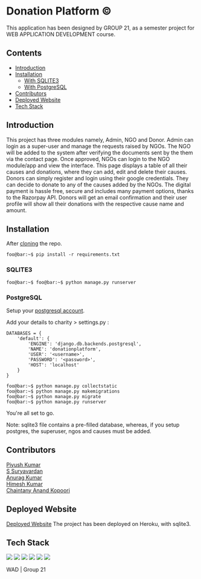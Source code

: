 # Donation Platform &copy;
This application has been designed by GROUP 21, as a semester project for WEB APPLICATION DEVELOPMENT course.

## Contents
<ul> 
    <li><a href="#introduction">Introduction</a></li>
    <li><a href="#installation">Installation</a>
    <ul>
        <li><a href="#sqlite3">With SQLITE3</a></li>
        <li><a href="#postgresql">With PostgreSQL</a></li>
    </ul>
    </li>
    <li><a href="#contributors">Contributors</a></li>
    <li><a href="#deployed-website">Deployed Website</a></li>
    <li><a href="#tech-stack">Tech Stack</a></li>
   </ul>

## Introduction
This project has three modules namely, Admin, NGO and Donor.
Admin can login as a super-user and manage the requests raised by NGOs. The NGO will be added to the system after verifying the documents sent by the them via the contact page.
Once approved, NGOs can login to the NGO module/app and view the interface. This page displays a table of all their causes and donations, where they can add, edit and delete their causes.
Donors can simply register and login using their google credentials. They can decide to donate to any of the causes added by the NGOs. The digital payment is hassle free, secure and includes many payment options, thanks to the Razorpay API. Donors will get an email confirmation and their user profile will show all their donations with the respective cause name and amount.

## Installation
After [cloning](https://docs.github.com/en/github/creating-cloning-and-archiving-repositories/cloning-a-repository) the repo.
```console
foo@bar:~$ pip install -r requirements.txt
```
### SQLITE3
```console
foo@bar:~$ foo@bar:~$ python manage.py runserver
```
### PostgreSQL
Setup your [postgresql account](https://pynative.com/python-postgresql-tutorial/#:~:text=Install%20Psycopg2%20using%20the%20pip%20command&text=This%20module%20is%20available%20on,pip%20command%20to%20install%20Psycopg2.&text=You%20can%20also%20install%20a%20specific%20version%20using%20the%20following%20command.).

Add your details to charity > settings.py :
```
DATABASES = {
    'default': {
        'ENGINE': 'django.db.backends.postgresql',
        'NAME': 'donationplatform',
        'USER': '<username>',
        'PASSWORD': '<password>',
        'HOST': 'localhost'
    }
}
```
```console
foo@bar:~$ python manage.py collectstatic
foo@bar:~$ python manage.py makemigrations
foo@bar:~$ python manage.py migrate
foo@bar:~$ python manage.py runserver
```
You're all set to go.

Note: sqlite3 file contains a pre-filled database, whereas, if you setup postgres, the superuser, ngos and causes must be added.

## Contributors
[Piyush Kumar](https://github.com/piyush9311)<br>
[S Suryavardan](https://github.com/surya1701)<br>
[Anurag Kumar](https://github.com/anu725053)<br>
[Himesh Kumar](https://github.com/Himesh18)<br>
[Chaintany Anand Kopoori](https://github.com/chaitanya9993)<br>

## Deployed Website
[Deployed Website](https://donationplatform-wad.herokuapp.com/)
The project has been deployed on Heroku, with sqlite3.

## Tech Stack
<img src="https://img.shields.io/badge/Django-092E20?style=for-the-badge&logo=django&logoColor=white"/>
<img src="https://img.shields.io/badge/Python-14354C?style=for-the-badge&logo=python&logoColor=white"/>
<img src="https://img.shields.io/badge/HTML5-E34F26?style=for-the-badge&logo=html5&logoColor=white"/>
<img src="https://img.shields.io/badge/CSS3-1572B6?style=for-the-badge&logo=css3&logoColor=white"/>
<img src="https://img.shields.io/badge/Bootstrap-563D7C?style=for-the-badge&logo=bootstrap&logoColor=white"/>
<img src="https://img.shields.io/badge/PostgreSQL-316192?style=for-the-badge&logo=postgresql&logoColor=white"/>

WAD | Group 21
